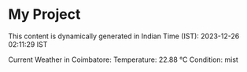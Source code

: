 # My Project

This content is dynamically generated in Indian Time (IST): 2023-12-26 02:11:29 IST


Current Weather in Coimbatore:
Temperature: 22.88 °C
Condition: mist
